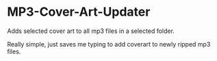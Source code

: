 # MP3-Cover-Art-Updater
Adds selected cover art to all mp3 files in a selected folder.

Really simple, just saves me typing to add coverart to newly ripped mp3 files. 
